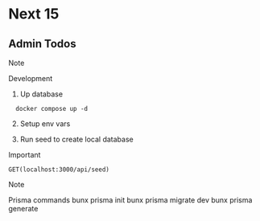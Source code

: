 # Next 15
## Admin Todos

> [!NOTE]
> Development

1. Up database
```
  docker compose up -d
```

2. Setup env vars

3. Run seed to create local database

> [!IMPORTANT]
> `GET(localhost:3000/api/seed)`

> [!NOTE]
> Prisma commands
> bunx prisma init
> bunx prisma migrate dev
> bunx prisma generate
